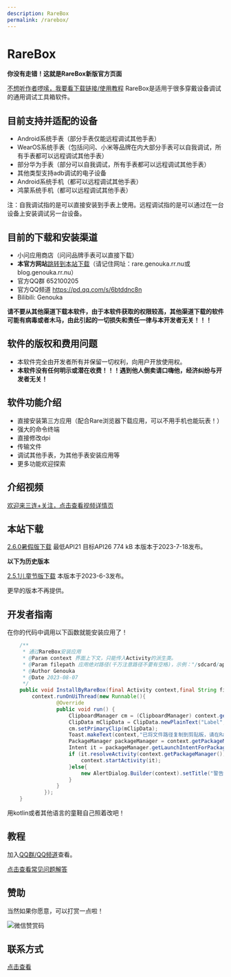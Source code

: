 ```yaml
---
description: RareBox
permalink: /rarebox/
---
```

# RareBox

**你没有走错！这就是RareBox新版官方页面**

[不想听作者啰嗦，我要看下载链接/使用教程](#目前的下载和安装渠道)
RareBox是适用于很多穿戴设备调试的通用调试工具箱软件。

## 目前支持并适配的设备
* Android系统手表（部分手表仅能远程调试其他手表）
* WearOS系统手表（包括问问、小米等品牌在内大部分手表可以自我调试，所有手表都可以远程调试其他手表）
* 部分华为手表（部分可以自我调试，所有手表都可以远程调试其他手表）
* 其他类型支持adb调试的电子设备
* Android系统手机（都可以远程调试其他手表）
* 鸿蒙系统手机（都可以远程调试其他手表）

注：自我调试指的是可以直接安装到手表上使用。远程调试指的是可以通过在一台设备上安装调试另一台设备。

## 目前的下载和安装渠道
* 小问应用商店（问问品牌手表可以直接下载）
* **本官方网站**[跳转到本站下载](#本站下载)（请记住网址：rare.genouka.rr.nu或blog.genouka.rr.nu）
* 官方QQ群 652100205
* 官方QQ频道 https://pd.qq.com/s/6btddnc8n
* Bilibili: Genouka

**请不要从其他渠道下载本软件，由于本软件获取的权限较高，其他渠道下载的软件可能有病毒或者木马，由此引起的一切损失和责任一律与本开发者无关！！！**

## 软件的版权和费用问题
* 本软件完全由开发者所有并保留一切权利，向用户开放使用权。
* **本软件没有任何明示或潜在收费！！！遇到他人倒卖请口嗨他，经济纠纷与开发者无关！**

## 软件功能介绍
* 直接安装第三方应用（配合Rare浏览器下载应用，可以不用手机也能玩表！）
* 强大的命令终端
* 直接修改dpi
* 传输文件
* 调试其他手表，为其他手表安装应用等
* 更多功能欢迎探索

## 介绍视频

[欢迎来三连+关注，点击查看视频详情页](https://www.bilibili.com/video/BV1zk4y177Kg/)

## 本站下载

[2.6.0暑假版下载](http://mobvoi-search-public.mobvoi.com/mobvoi-apk/awch/com.yuanwow.adb_18_wear_all_715fb03eacddb11e9e25e120eca96b7a.apk)
最低API21
目标API26
774 kB
本版本于2023-7-18发布。

**以下为历史版本**

[2.5.1儿童节版下载](http://mobvoi-search-public.mobvoi.com/mobvoi-apk/awch/com.yuanwow.adb_17_wear_all_b1506c454d83bb0be13abb045d10b1cb.apk)
本版本于2023-6-3发布。

更早的版本不再提供。

## 开发者指南
在你的代码中调用以下函数就能安装应用了！
```java
    /**
     * 通过RareBox安装应用
     * @Param context 界面上下文，只能传入Activity的派生类。
     * @Param filepath 应用绝对路径(千万注意路径不要有空格)，示例："/sdcard/app.apk"
     * @Author Genouka
     * @Date 2023-08-07
     */
    public void InstallByRareBox(final Activity context,final String filepath){
        context.runOnUiThread(new Runnable(){
                @Override
                public void run() {
                    ClipboardManager cm = (ClipboardManager) context.getSystemService(Context.CLIPBOARD_SERVICE);
                    ClipData mClipData = ClipData.newPlainText("Label",filepath);
                    cm.setPrimaryClip(mClipData);
                    Toast.makeText(context,"已将文件路径复制到剪贴板，请在RareBox中安装！",Toast.LENGTH_LONG).show();
                    PackageManager packageManager = context.getPackageManager();
                    Intent it = packageManager.getLaunchIntentForPackage("com.yuanwow.adb");
                    if (it.resolveActivity(context.getPackageManager()) != null) {
                        context.startActivity(it);
                    }else{
                        new AlertDialog.Builder(context).setTitle("警告").setMessage("您的手表未安装RareBox，请前往Rare计划官网获得帮助：rare.genouka.rr.nu").create().show();
                    }
                }
            });
    }
```
用kotlin或者其他语言的童鞋自己照着改吧！
## 教程

加入[QQ群/QQ频道](/lianxi)查看。

[点击查看常见问题解答](/rareboxproblem)

## 赞助

当然如果你愿意，可以打赏一点啦！


![微信赞赏码](http://i.imgloc.com/2023/03/18/LvZkF.png)

## 联系方式
[点击查看](/lianxi)
